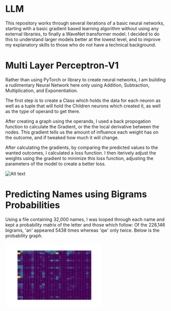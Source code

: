 # LLM
This repository works through several iterations of a basic neural networks, starting with a basic gradient based learning algorithm without using any external libraries, to finally a WaveNet transformer model. I decided to do this to understand larger models better at the lowest level, and to improve my explanatory skills to those who do not have a technical background.

# Multi Layer Perceptron-V1

Rather than using PyTorch or library to create neural networks, I am building a rudimentary Neural Network here only using Addition, Subtraction, Multiplication, and Exponentiation. 

The first step is to create a Class which holds the data for each neuron as well as a tuple that will hold the Children neurons which created it, as well as the type of operand to get there. 

After creating a graph using the operands, I used a back propogation function to calculate the Gradient, or the the local derivative between the nodes. This gradient tells us the amount of influence each weight has on the outcome, and if tweaked how much it will change. 

After calculating the gradients, by comparing the predicted values to the wanted outcomes, I calculated a loss function. I then iterively adjust the weights using the gradient to minimize this loss function, adjusting the parameters of the model to create a better loss. 

![Alt text](rBackPropgraph.png)

# Predicting Names using Bigrams Probabilities

Using a file containing 32,000 names, I was looped through each name and kept a probability matrix of the letter and those which follow: Of the 228,146 bigrams, 'an' appeared 5438 times whereas 'qw' only twice. Below is the probability graph. 

<img src="BigramsCounted.png" alt="Description of the image" width="300" height="200">


